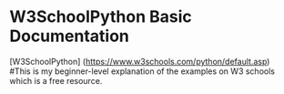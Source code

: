 # W3SchoolPython Basic Documentation
[W3SchoolPython] (https://www.w3schools.com/python/default.asp) <br>
#This is my beginner-level explanation of the examples on W3 schools which is a free resource.
